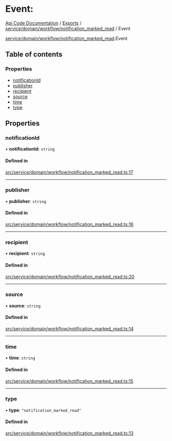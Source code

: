 # Event: 
 
[Api Code Documentation](../README.md) / [Exports](../modules.md) / [service/domain/workflow/notification\_marked\_read](../modules/service_domain_workflow_notification_marked_read.md) / Event

[service/domain/workflow/notification_marked_read](../modules/service_domain_workflow_notification_marked_read.md).Event

## Table of contents

### Properties

- [notificationId](service_domain_workflow_notification_marked_read.Event.md#notificationid)
- [publisher](service_domain_workflow_notification_marked_read.Event.md#publisher)
- [recipient](service_domain_workflow_notification_marked_read.Event.md#recipient)
- [source](service_domain_workflow_notification_marked_read.Event.md#source)
- [time](service_domain_workflow_notification_marked_read.Event.md#time)
- [type](service_domain_workflow_notification_marked_read.Event.md#type)

## Properties

### notificationId

• **notificationId**: `string`

#### Defined in

[src/service/domain/workflow/notification_marked_read.ts:17](https://github.com/openkfw/TruBudget/blob/4d7fd4be/api/src/service/domain/workflow/notification_marked_read.ts#L17)

___

### publisher

• **publisher**: `string`

#### Defined in

[src/service/domain/workflow/notification_marked_read.ts:16](https://github.com/openkfw/TruBudget/blob/4d7fd4be/api/src/service/domain/workflow/notification_marked_read.ts#L16)

___

### recipient

• **recipient**: `string`

#### Defined in

[src/service/domain/workflow/notification_marked_read.ts:20](https://github.com/openkfw/TruBudget/blob/4d7fd4be/api/src/service/domain/workflow/notification_marked_read.ts#L20)

___

### source

• **source**: `string`

#### Defined in

[src/service/domain/workflow/notification_marked_read.ts:14](https://github.com/openkfw/TruBudget/blob/4d7fd4be/api/src/service/domain/workflow/notification_marked_read.ts#L14)

___

### time

• **time**: `string`

#### Defined in

[src/service/domain/workflow/notification_marked_read.ts:15](https://github.com/openkfw/TruBudget/blob/4d7fd4be/api/src/service/domain/workflow/notification_marked_read.ts#L15)

___

### type

• **type**: ``"notification_marked_read"``

#### Defined in

[src/service/domain/workflow/notification_marked_read.ts:13](https://github.com/openkfw/TruBudget/blob/4d7fd4be/api/src/service/domain/workflow/notification_marked_read.ts#L13)
